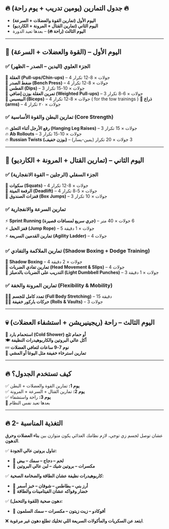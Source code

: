 
## **🔥 جدول التمارين (يومين تدريب + يوم راحة) 🔥**  
- **اليوم الأول (تمارين القوة والعضلات + السرعة)**  
- **اليوم الثاني (تمارين القتال + المرونة + الكارديو)**  
- **اليوم الثالث (راحة 🔥)** – بعدها تعيد الدورة  

---

## **🦾 اليوم الأول – (القوة والعضلات + السرعة)**

### **✅ الجزء العلوي (اليدين – الصدر – الظهر)**  
🔹 **العقلة (Pull-ups/Chin-ups)** – 4 جولات × 8-12 تكرار  
🔹 **ضغط الصدر (Bench Press)** – 4 جولات × 8-12 تكرار  
🔹 **الغطس (Dips)** – 3 جولات × 10-15 تكرار  
🔹 **تمرين العقلة بوزن إضافي (Weighted Pull-ups)** – 3 جولات × 6-8 تكرار  
🔹 **البيسبس  (Biceps)** – 4 جولات × 8-12 تكرار ( for the tow trainings )
🔹 **ذراع (arms)** – 4 جولات × ٢٠ تكرار 


### **✅ تمارين البطن والقوة الأساسية (Core Strength)**  
🔥 **رفع الأرجل أثناء التعلق (Hanging Leg Raises)** – 3 جولات × 15 تكرار  
🔥 **Ab Rollouts** – 3 جولات × 10-15 تكرار  
🔥 **Russian Twists (بوزن خفيف)** – 3 جولات × 20 تكرار (يمين-يسار)  

---

## **🥊 اليوم الثاني – (تمارين القتال + المرونة + الكارديو)**


### **✅ الجزء السفلي (الرجلين – القوة الانفجارية)**  
🔸 **سكوات (Squats)** – 4 جولات × 8-12 تكرار  
🔸 **الرفعة الميتة (Deadlift)** – 4 جولات × 5-8 تكرار  
🔸 **قفزات الصندوق (Box Jumps)** – 3 جولات × 10 تكرار 

### **✅ تمارين السرعة والانفجارية**  
⚡ **Sprint Running (جري سريع لمسافات قصيرة)** – 6 جولات × 40 متر  
⚡ **قفز الحبل (Jump Rope)** – 5 جولات × 1 دقيقة  
⚡ **تمارين القدمين السريعة (Agility Ladder)** – 4 جولات  

### **✅ تمارين الملاكمة والتفادي (Shadow Boxing + Dodge Training)**  
🥊 **Shadow Boxing** – 4 جولات × 2 دقيقة  
🥊 **تمارين تفادي الضربات (Head Movement & Slips)** – 4 جولات  
🥊 **التدريب على الضربات بالدمبلز (Light Dumbbell Punches)** – 3 جولات × 1 دقيقة  

### **✅ تمارين المرونة والخفة (Flexibility & Mobility)**  
🤸‍♂️ **تمدد كامل للجسم (Full Body Stretching)** – 15 دقيقة  
🤸‍♂️ **حركات باركور خفيفة (Rolls & Vaults)** – 3 جولات  


---

## **💀 اليوم الثالث – راحة (ريجينيريشن + استشفاء العضلات)**  
🚿 **استحمام بارد (Cold Shower) أو حمام ثلج**  
🍽️ **أكل عالي البروتين والكاربوهيدرات النظيفة**  
💤 **نوم 7-9 ساعات لتعافي العضلات**  
📌 **تمارين استرخاء خفيفة مثل اليوغا أو المشي**  

---

## **🔥 كيف تستخدم الجدول؟**  
✅ **يوم 1:** تمارين القوة والعضلات + البطن  
✅ **يوم 2:** تمارين القتال + السرعة + المرونة  
✅ **يوم 3:** راحة واستشفاء  
🔄 بعدها تعيد نفس النظام  

---

## **🔥 2- التغذية المناسبة**  
عشان توصل لجسم زي توجي، لازم نظامك الغذائي يكون متوازن بين **بناء العضلات وحرق الدهون**.  

✅ **تناول بروتين عالي الجودة:**  
- 🥩 **لحم – دجاج – سمك – بيض**  
- 🥜 **مكسرات – بروتين شيك – لبن عالي البروتين**  

✅ **كاربوهيدرات نظيفة عشان الطاقة والضخامة الصحية:**  
- 🍚 **أرز بني – بطاطس – شوفان – خبز أسمر**  
- 🥦 **خضار وفواكه عشان الفيتامينات والطاقة**  

✅ **دهون صحية (للقوة والتحمل):**  
- 🥑 **أفوكادو – زيت زيتون – مكسرات – سمك السلمون**  

❌ **ابتعد عن السكريات والمأكولات السريعة اللي تخليك تطلع دهون غير مرغوبة**.  
